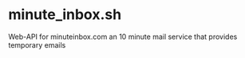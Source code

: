 # minute_inbox.sh
Web-API for minuteinbox.com an 10 minute mail service that provides temporary emails
